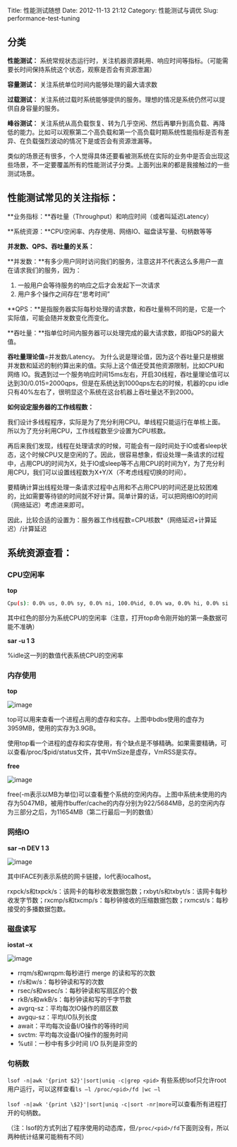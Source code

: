 Title: 性能测试随想
Date: 2012-11-13 21:12
Category: 性能测试与调优
Slug: performance-test-tuning

## 分类

**性能测试：** 系统常规状态运行时，关注机器资源耗用、响应时间等指标。（可能需要长时间保持系统这个状态，观察是否会有资源泄漏）

**容量测试：** 关注系统单位时间内能够处理的最大请求数

**过载测试：** 关注系统过载时系统能够提供的服务。理想的情况是系统仍然可以提供自身容量的服务。

**峰谷测试：** 关注系统从高负载恢复、转为几乎空闲、然后再攀升到高负载、再降低的能力。比如可以观察第二个高负载和第一个高负载时期系统性能指标是否有差异、在负载强烈波动的情况下是或否会有资源泄漏等。

类似的场景还有很多，个人觉得具体还要看被测系统在实际的业务中是否会出现这些场景，不一定要覆盖所有的性能测试子分类。上面列出来的都是我接触过的一些测试场景。


## 性能测试常见的关注指标：

**业务指标：**吞吐量（Throughput）和响应时间（或者叫延迟Latency）

**系统资源：**CPU空闲率、内存使用、网络IO、磁盘读写量、句柄数等等

**并发数、QPS、吞吐量的关系：**

**并发数：**有多少用户同时访问我们的服务，注意这并不代表这么多用户一直在请求我们的服务，因为：

1. 一般用户会等待服务的响应之后才会发起下一次请求 
2. 用户多个操作之间存在“思考时间”

**QPS：**是指服务器实际每秒处理的请求数，和吞吐量稍不同的是，它是一个实际值，可能会随并发数变化而变化。

**吞吐量：**指单位时间内服务器可以处理完成的最大请求数，即指QPS的最大值。

**吞吐量理论值**=并发数/Latency。
为什么说是理论值，因为这个吞吐量只是根据并发数和延迟的制约算出来的值。实际上这个值还受其他资源限制，比如CPU和网络 IO。我遇到过一个服务响应时间15ms左右，开启30线程，吞吐量理论值可以达到30/0.015=2000qps，但是在系统达到1000qps左右的时候，机器的cpu idle只有40%左右了，很明显这个系统在这台机器上吞吐量达不到2000。

**如何设定服务器的工作线程数：**

我们设计多线程程序，实际是为了充分利用CPU。单线程只能运行在单核上面。所以为了充分利用CPU，工作线程数至少设置为CPU核数。

再后来我们发现，线程在处理请求的时候，可能会有一段时间处于IO或者sleep状态，这个时候CPU又是空闲的了。因此，很容易想象，假设处理一条请求的过程中，占用CPU的时间为X，处于IO或sleep等不占用CPU的时间为Y，为了充分利用CPU，我们可以设置线程数为X+Y/X（不考虑线程切换的时间）。

要精确计算出线程处理一条请求过程中占用和不占用CPU的时间还是比较困难的，比如需要等待锁的时间就不好计算。简单计算的话，可以把网络IO的时间（网络延迟）考虑进来即可。

因此，比较合适的设置为：服务器工作线程数=CPU核数\*（网络延迟+计算延迟）/计算延迟

## 系统资源查看：

### CPU空闲率

**top**
```bash
Cpu(s): 0.0% us, 0.0% sy, 0.0% ni, 100.0%id, 0.0% wa, 0.0% hi, 0.0% si
```

其中红色的部分为系统CPU的空闲率（注意，打开top命令刚开始的第一条数据可能不准确）

**sar -u 1 3**

%idle这一列的数值代表系统CPU的空闲率

### 内存使用

**top**

![image](http://7xo7ae.com1.z0.glb.clouddn.com/performance_test1.jpg)

top可以用来查看一个进程占用的虚存和实存。上图中bdbs使用的虚存为3959MB，使用的实存为3.9GB。

使用top看一个进程的虚存和实存使用，有个缺点是不够精确。如果需要精确，可以查看/proc/\$pid/status文件，其中VmSize是虚存，VmRSS是实存。

**free**

![image](http://7xo7ae.com1.z0.glb.clouddn.com/performance_test2.jpg)

free(-m表示以MB为单位)可以查看整个系统的空闲内存。上图中系统未使用的内存为5047MB，被用作buffer/cache的内存分别为922/5684MB，总的空闲内存为三部分之后，为11654MB（第二行最后一列的数值）

### 网络IO

**sar –n DEV 1 3**

![image](http://7xo7ae.com1.z0.glb.clouddn.com/performance_test3.png)

其中IFACE列表示系统的网卡链接，lo代表localhost。

rxpck/s和txpck/s：该网卡的每秒收发数据包数；rxbyt/s和txbyt/s：该网卡每秒收发字节数；rxcmp/s和txcmp/s：每秒钟接收的压缩数据包数；rxmcst/s：每秒接受的多播数据包数。

### 磁盘读写

**iostat –x**

![image](http://7xo7ae.com1.z0.glb.clouddn.com/performance_test4.png)

- rrqm/s和wrqpm:每秒进行 merge 的读和写的次数
- r/s和w/s：每秒钟读和写的次数
- rsec/s和wsec/s：每秒钟读和写扇区的个数
- rkB/s和wkB/s：每秒钟读和写的千字节数
- avgrq-sz：平均每次IO操作的扇区数
- avgqu-sz：平均I/O队列长度
- await：平均每次设备I/O操作的等待时间
- svctm: 平均每次设备I/O操作的服务时间
- %util：一秒中有多少时间 I/O 队列是非空的

### 句柄数

`lsof -n|awk '{print $2}'|sort|uniq -c|grep <pid>` 有些系统lsof只允许root用户运行，可以这样查看`ls –l /proc/<pid>/fd |wc –l`

`lsof -n|awk '{print \$2}'|sort|uniq -c|sort -nr|more`可以查看所有进程打开的句柄数。

（注：lsof的方式列出了程序使用的动态库，但`/proc/<pid>/fd`下面则没有，所以两种统计结果可能稍有不同）

